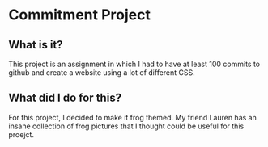 # Commitment Project
## What is it?
This project is an assignment in which I had to have at least 100 commits to github and create a website using a lot of different CSS.

## What did I do for this?
For this project, I decided to make it frog themed. My friend Lauren has an insane collection of frog pictures that I thought could be useful for this proejct.

